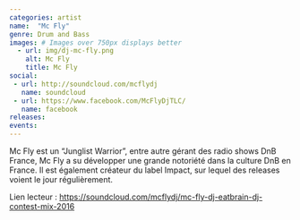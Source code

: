 ```yaml
---
categories: artist
name:  "Mc Fly"
genre: Drum and Bass
images: # Images over 750px displays better
  - url: img/dj-mc-fly.png
    alt: Mc Fly
    title: Mc Fly
social:
 - url: http://soundcloud.com/mcflydj
   name: soundcloud
 - url: https://www.facebook.com/McFlyDjTLC/
   name: facebook
releases:
events:
---
```

Mc Fly est un “Junglist Warrior”, entre autre gérant des radio shows DnB France, Mc Fly a su développer une grande notoriété dans la culture DnB en France. Il est également créateur du label Impact, sur lequel des releases voient le jour régulièrement.

Lien lecteur : https://soundcloud.com/mcflydj/mc-fly-dj-eatbrain-dj-contest-mix-2016
